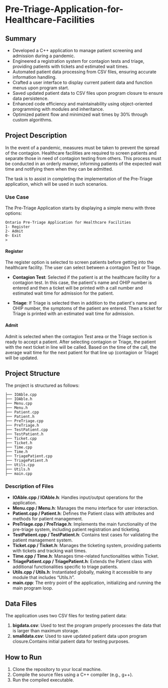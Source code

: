 # Pre-Triage-Application-for-Healthcare-Facilities


## Summary

- Developed a C++ application to manage patient screening and admission during a pandemic.
- Engineered a registration system for contagion tests and triage, providing patients with tickets and estimated wait times.
- Automated patient data processing from CSV files, ensuring accurate information handling.
- Crafted a user interface to display current patient data and function menus upon program start.
- Saved updated patient data to CSV files upon program closure to ensure data persistence.
- Enhanced code efficiency and maintainability using object-oriented programming with modules and inheritance.
- Optimized patient flow and minimized wait times by 30% through custom algorithms.

## Project Description

In the event of a pandemic, measures must be taken to prevent the spread of the contagion. Healthcare facilities are required to screen patients and separate those in need of contagion testing from others. This process must be conducted in an orderly manner, informing patients of the expected wait time and notifying them when they can be admitted.

The task is to assist in completing the implementation of the Pre-Triage application, which will be used in such scenarios.

### Use Case

The Pre-Triage Application starts by displaying a simple menu with three options:
```Text
Ontario Pre-Triage Application for Healthcare Facilities
1- Register
2- Admit
0- Exit
>
```

#### Register

The register option is selected to screen patients before getting into the healthcare facility. The user can select between a contagion Test or Triage.

- **Contagion Test**: Selected if the patient is at the healthcare facility for a contagion test. In this case, the patient's name and OHIP number is entered and then a ticket will be printed with a call number and estimated wait time for admission for the patient.
  
- **Triage**: If Triage is selected then in addition to the patient's name and OHIP number, the symptoms of the patient are entered. Then a ticket for Triage is printed with an estimated wait time for admission.

#### Admit

Admit is selected when the contagion Test area or the Triage section is ready to accept a patient. After selecting contagion or Triage, the patient with the next ticket in line will be called. Based on the time of the call, the average wait time for the next patient for that line up (contagion or Triage) will be updated.

## Project Structure

The project is structured as follows:

```
├── IOAble.cpp
├── IOAble.h
├── Menu.cpp
├── Menu.h
├── Patient.cpp
├── Patient.h
├── PreTriage.cpp
├── PreTriage.h
├── TestPatient.cpp
├── TestPatient.h
├── Ticket.cpp
├── Ticket.h
├── Time.cpp
├── Time.h
├── TriagePatient.cpp
├── TriagePatient.h
├── Utils.cpp
├── Utils.h
├── main.cpp
```

### Description of Files

- **IOAble.cpp / IOAble.h**: Handles input/output operations for the application.
- **Menu.cpp / Menu.h**: Manages the menu interface for user interaction.
- **Patient.cpp / Patient.h**: Defines the Patient class with attributes and methods for patient management.
- **PreTriage.cpp / PreTriage.h**: Implements the main functionality of the pre-triage system, including patient registration and ticketing.
- **TestPatient.cpp / TestPatient.h**: Contains test cases for validating the patient management system.
- **Ticket.cpp / Ticket.h**: Manages the ticketing system, providing patients with tickets and tracking wait times.
- **Time.cpp / Time.h**: Manages time-related functionalities within Ticket.
- **TriagePatient.cpp / TriagePatient.h**: Extends the Patient class with additional functionalities specific to triage patients.
- **Utils.cpp / Utils.h**: Instantiated globally, making it accessible to any module that includes “Utils.h”.
- **main.cpp**: The entry point of the application, initializing and running the main program loop.

## Data Files

The application uses two CSV files for testing patient data:

1. **bigdata.csv**: Used to test the program properly processes the data that is larger than maximum storage.
2. **smalldata.csv**: Used to save updated patient data upon program closure.Contains initial patient data for testing purposes.

## How to Run

1. Clone the repository to your local machine.
2. Compile the source files using a C++ compiler (e.g., g++).
3. Run the compiled executable.
